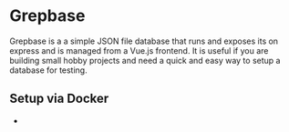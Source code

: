 # Grepbase

Grepbase is a a simple JSON file database that runs and exposes its on express and is managed from a Vue.js frontend. It is useful if you are building small hobby projects and need a quick and easy way to setup a database for testing.

## Setup via Docker

- 
